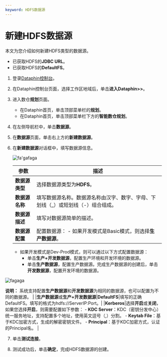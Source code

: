 ```yaml
---
keyword: HDFS数据源
---
```


# 新建HDFS数据源

本文为您介绍如何新建HDFS类型的数据源。

-   已获取HDFS的**JDBC URL**。
-   已获取HDFS的**DefaultFS**。

1.  登录[Dataphin控制台](https://dataphin.console.aliyun.com/workingArea)。

2.  在Dataphin控制台页面，选择工作区地域后，单击**进入Dataphin\>\>**。

3.  进入数仓**规划**页面。

    -   在Dataphin首页，单击顶部菜单栏的**规划**。
    -   在Dataphin首页，单击顶部菜单栏下方的**智能数仓规划**。
4.  在左侧导航栏中，单击**数据源**。

5.  在**数据源**页面，单击右上方的**新建数据源**。

6.  在**新建数据源**对话框中，填写数据源信息。

    ![fa'gafaga](https://static-aliyun-doc.oss-accelerate.aliyuncs.com/assets/img/zh-CN/8755209951/p95495.png)

    |参数|描述|
    |--|--|
    |**数据源类型**|选择数据源类型为**HDFS**。|
    |**数据源名称**|填写数据源名称。数据源名称由汉字、数字、字母、下划线（\_）或短划线（-）组合组成。|
    |**数据源描述**|填写对数据源简单的描述。|
    |**数据源配置**|配置数据源：     -   如果开发模式是Basic模式，则选择**生产数据源**。
    -   如果开发模式是Dev-Prod模式，则可以通过以下方式配置数据源：
        -   单击**生产+开发数据源**，配置生产环境和开发环境的数据源。
        -   单击**生产数据源**，配置生产数据源。完成生产数据源的创建后，单击**开发数据源**，配置开发环境的数据源。

![fagaga](https://static-aliyun-doc.oss-accelerate.aliyuncs.com/assets/img/zh-CN/6278209951/p93912.png)

**说明：** 系统支持配置**生产数据源**和**开发数据源**为相同的数据源，也可以配置为不同的数据源。 |
    |**生产数据源**或**生产+开发数据源**|**DefaultFS**|填写的正确DefaultFS。填写的格式为hdfs://ServerIP:Port。|
    |**Kerberos**|选择**开启**或**关闭**，如果您选择**开启**，则需要配置如下参数：     -   **KDC Server**：KDC（密钥分发中心）统一服务地址，支持配置多个地址，使用英文逗号（,）分割。
    -   **Keytab File**：基于KDC加密方式，生成的解密密钥文件。
    -   **Principal**：基于KDC加密方式，认证的Principal名。 |

7.  单击**测试连接**。

8.  测试成功后，单击**确定**，完成HDFS数据源的创建。


